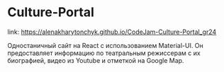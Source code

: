 # Culture-Portal
link: https://alenakharytonchyk.github.io/CodeJam-Culture-Portal_gr24

Одностаничный сайт на React с использованием Material-UI. Он предоставляет информацию по театральным режиссерам с их биографией, видео из Youtube и отметкой на Google Map.
